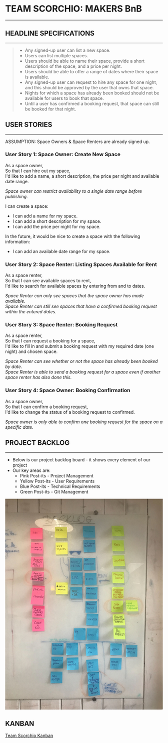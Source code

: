 # TEAM SCORCHIO: MAKERS BnB
----------

## HEADLINE SPECIFICATIONS
----------

>* Any signed-up user can list a new space.  
>* Users can list multiple spaces.  
>* Users should be able to name their space, provide a short description of the space, and a price per night.  
>* Users should be able to offer a range of dates where their space is available.  
>* Any signed-up user can request to hire any space for one night, and this should be approved by the user that owns that space.  
>* Nights for which a space has already been booked should not be available for users to book that space.
>* Until a user has confirmed a booking request, that space can still be booked for that night.

## USER STORIES
----------

ASSUMPTION: Space Owners & Space Renters are already signed up.

### User Story 1: Space Owner: Create New Space

As a space owner,  
So that I can hire out my space,  
I'd like to add a name, a short description, the price per night and available date range.  

*Space owner can restrict availability to a single date range before publishing.*

I can create a space:
* I can add a name for my space.
* I can add a short description for my space.
* I can add the price per night for my space.

In the future, it would be nice to create a space with the following information:
* I can add an available date range for my space. 

### User Story 2: Space Renter: Listing Spaces Available for Rent

As a space renter,  
So that I can see available spaces to rent,  
I'd like to search for available spaces by entering from and to dates.  

*Space Renter can only see spaces that the space owner has made available.*  
*Space Renter can still see spaces that have a confirmed booking request within the entered dates.*

### User Story 3: Space Renter: Booking Request

As a space renter,  
So that I can request a booking for a space,  
I'd like to fill in and submit a booking request with my required date (one night) and chosen space.  

*Space Renter can see whether or not the space has already been booked by date.*  
*Space Renter is able to send a booking request for a space even if another space renter has also done this.*

### User Story 4: Space Owner: Booking Confirmation

As a space owner,  
So that I can confirm a booking request,  
I'd like to change the status of a booking request to confirmed.  

*Space owner is only able to confirm one booking request for the space on a specific date.*

## PROJECT BACKLOG
----------

* Below is our project backlog board - it shows every element of our project
* Our key areas are:
  * Pink Post-its - Project Management
  * Yellow Post-its - User Requirements
  * Blue Post-its - Technical Requirements
  * Green Post-its - Git Management

![Project Backlog](./images/project_backlog.jpg)

## KANBAN
[Team Scorchio Kanban](https://trello.com/invite/b/hBwe7g1w/cfa99aa38609768a8668ecfb506c6ef1/makersbnb)
